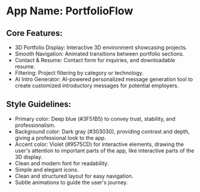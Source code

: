 # **App Name**: PortfolioFlow

## Core Features:

- 3D Portfolio Display: Interactive 3D environment showcasing projects.
- Smooth Navigation: Animated transitions between portfolio sections.
- Contact & Resume: Contact form for inquiries, and downloadable resume.
- Filtering: Project filtering by category or technology.
- AI Intro Generator: AI-powered personalized message generation tool to create customized introductory messages for potential employers.

## Style Guidelines:

- Primary color: Deep blue (#3F51B5) to convey trust, stability, and professionalism.
- Background color: Dark gray (#303030), providing contrast and depth, giving a professional look to the app.
- Accent color: Violet (#9575CD) for interactive elements, drawing the user's attention to important parts of the app, like interactive parts of the 3D display.
- Clean and modern font for readability.
- Simple and elegant icons.
- Clean and structured layout for easy navigation.
- Subtle animations to guide the user's journey.